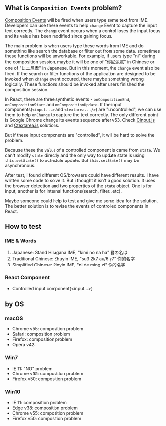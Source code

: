 ## What is `Composition Events` problem?

[Composition Events](https://w3c.github.io/uievents/#events-compositionevents) will be fired when users type some text from IME. Developers can use these events to help `change` Event to capture the input text correctly. The `change` event occurs when a control loses the input focus and its value has been modified since gaining focus.

The main problem is when users type these words from IME and do something like search the database or filter out from some data, sometimes these functions will be unworkable. For example, if users type "ni" during the composition session, maybe it will be one of "你尼泥腻" in Chinese or one of "にニ尼煮" in Japanese. But in this moment, the `change` event also be fired. If the search or filter functions of the application are designed to be invoked when `change` event occured, there maybe something wrong logically. These functions should be invoked after users finished the composition session.

In React, there are three synthetic events - `onCompositionEnd`, `onCompositionStart` and `onCompositionUpdate`. If the input components(`<input...>` and `<textarea.../>`) are "uncontrolled", we can use them to help `onChange` to capture the text correctly. The only different point is Google Chrome change its events sequence after v53. Check [Cinput.js]() and [Ctextarea.js]() solutions.

But if these input components are "controlled", it will be hard to solve the problem.

Because these the `value` of a controlled component is came from `state`. We can't modify `state` directly and the only way to update state is using `this.setState()` to schedule update. But `this.setState()` may be asynchronous.

After test, i found different OS/browsers could have different results. I have written some code to solve it. But i thought it isn't a good solution. It uses the browser detection and two properties of the `state` object. One is for input, another is for internal functions(search, filter...etc).

Maybe someone could help to test and give me some idea for the solution. The better solution is to revise the events of controlled components in React.

## How to test

### IME & Words

1. Japanese: Stand Hiragana IME, "kimi no na ha" 君の名は
2. Traditional Chinese: Zhuyin IME, "su3 2k7 au/6 y7" 你的名字
3. Simplified Chinese: Pinyin IME, "ni de ming zi" 你的名字

### React Component

- Controlled input component(<input...>)

## by OS

### macOS

- Chrome v55: composition problem
- Safari: composition problem
- Firefox: composition problem
- Opera v42: 

### Win7

- IE 11: "NO" problem
- Chrome v55: composition problem
- Firefox v50: composition problem

### Win10

- IE 11: composition problem
- Edge v38:  composition problem
- Chrome v55: composition problem
- Firefox v50: composition problem


